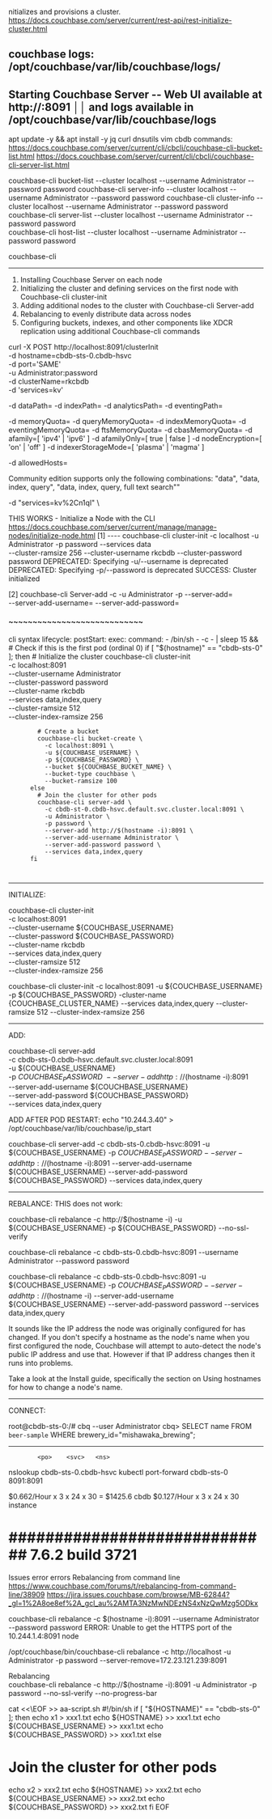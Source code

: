 nitializes and provisions a cluster.
https://docs.couchbase.com/server/current/rest-api/rest-initialize-cluster.html

couchbase logs:
/opt/couchbase/var/lib/couchbase/logs/
----------------------
Starting Couchbase Server -- Web UI available at http://<ip>:8091                                                                                           ││ and logs available in /opt/couchbase/var/lib/couchbase/logs
----------------------
apt update -y && apt install -y jq curl dnsutils vim
cbdb commands:      https://docs.couchbase.com/server/current/cli/cbcli/couchbase-cli-bucket-list.html
                    https://docs.couchbase.com/server/current/cli/cbcli/couchbase-cli-server-list.html

couchbase-cli bucket-list --cluster localhost --username Administrator --password password
couchbase-cli server-info --cluster localhost --username Administrator --password password
couchbase-cli cluster-info --cluster localhost --username Administrator --password password
couchbase-cli server-list --cluster localhost --username Administrator --password password  
couchbase-cli host-list --cluster localhost --username Administrator --password password  

couchbase-cli   <to see all commands>

-----------------------------------------------------------
1. Installing Couchbase Server on each node
2. Initializing the cluster and defining services on the first node with Couchbase-cli cluster-init
3. Adding additional nodes to the cluster with Couchbase-cli Server-add
4. Rebalancing to evenly distribute data across nodes
5. Configuring buckets, indexes, and other components like XDCR replication using additional Couchbase-cli commands

curl -X POST http://localhost:8091/clusterInit \
  -d hostname=cbdb-sts-0.cbdb-hsvc \
  -d port='SAME' \
  -u Administrator:password \
  -d clusterName=rkcbdb \
  -d 'services=kv'

  -d dataPath=<data-path>
  -d indexPath=<index-path>
  -d analyticsPath=<analytics-path>
  -d eventingPath=<eventing-path>

  -d memoryQuota=<integer>
  -d queryMemoryQuota=<integer>
  -d indexMemoryQuota=<integer>
  -d eventingMemoryQuota=<integer>
  -d ftsMemoryQuota=<integer>
  -d cbasMemoryQuota=<integer>
  -d afamily=[ 'ipv4' | 'ipv6' ]
  -d afamilyOnly=[ true | false ]
  -d nodeEncryption=[ 'on' | 'off' ]
  -d indexerStorageMode=[ 'plasma' | 'magma' ]

  -d allowedHosts=<list-of-naming-conventions>

  Community edition supports only the following combinations:
   \"data\", \"data, index, query\", \"data, index, query, full text search\""

   -d "services=kv%2Cn1ql" \

THIS WORKS - Initialize a Node with the CLI https://docs.couchbase.com/server/current/manage/manage-nodes/initialize-node.html
[1] ----
   couchbase-cli cluster-init -c localhost -u Administrator -p password --services data \
   --cluster-ramsize 256 --cluster-username rkcbdb --cluster-password password
DEPRECATED: Specifying -u/--username is deprecated
DEPRECATED: Specifying -p/--password is deprecated
SUCCESS: Cluster initialized

[2]
couchbase-cli Server-add -c <ip> -u Administrator -p <password> --server-add=<node-ip> \
 --server-add-username=<username> --server-add-password=<password>


 #### ~~~~~~~~~~~~~~~~~~~~~~~~~~~~

 cli syntax
 lifecycle:
  postStart:
    exec:
      command:
        - /bin/sh
        - -c
        - |
		  sleep 15 && \
		  # Check if this is the first pod (ordinal 0)
          if [ "$(hostname)" == "cbdb-sts-0" ]; then
            # Initialize the cluster
			couchbase-cli cluster-init \
			  -c localhost:8091 \
			  --cluster-username Administrator \
			  --cluster-password password \
			  --cluster-name rkcbdb \
			  --services data,index,query \
			  --cluster-ramsize 512 \
			  --cluster-index-ramsize 256

            # Create a bucket
            couchbase-cli bucket-create \
              -c localhost:8091 \
              -u ${COUCHBASE_USERNAME} \
              -p ${COUCHBASE_PASSWORD} \
              --bucket ${COUCHBASE_BUCKET_NAME} \
              --bucket-type couchbase \
              --bucket-ramsize 100
          else
            # Join the cluster for other pods
			couchbase-cli server-add \
			  -c cbdb-st-0.cbdb-hsvc.default.svc.cluster.local:8091 \
			  -u Administrator \
			  -p password \
			  --server-add http://$(hostname -i):8091 \
			  --server-add-username Administrator \
			  --server-add-password password \
			  --services data,index,query
          fi


# ##############################################################


_____________________________________________________________
INITIALIZE:

couchbase-cli cluster-init \
  -c localhost:8091 \
  --cluster-username ${COUCHBASE_USERNAME} \
  --cluster-password ${COUCHBASE_PASSWORD} \
  --cluster-name rkcbdb \
  --services data,index,query \
  --cluster-ramsize 512 \
  --cluster-index-ramsize 256

couchbase-cli cluster-init -c localhost:8091 -u ${COUCHBASE_USERNAME} -p ${COUCHBASE_PASSWORD} -cluster-name {COUCHBASE_CLUSTER_NAME} --services data,index,query --cluster-ramsize 512 --cluster-index-ramsize 256
_____________________________________________________________
ADD:

couchbase-cli server-add \
  -c cbdb-sts-0.cbdb-hsvc.default.svc.cluster.local:8091 \
  -u ${COUCHBASE_USERNAME} \
  -p ${COUCHBASE_PASSWORD} \
  --server-add http://$(hostname -i):8091 \
  --server-add-username ${COUCHBASE_USERNAME} \
  --server-add-password ${COUCHBASE_PASSWORD} \
  --services data,index,query

ADD AFTER POD RESTART:
	  <new pod ip>
echo "10.244.3.40" > /opt/couchbase/var/lib/couchbase/ip_start

couchbase-cli server-add -c cbdb-sts-0.cbdb-hsvc:8091 -u ${COUCHBASE_USERNAME} -p ${COUCHBASE_PASSWORD} --server-add http://$(hostname -i):8091 --server-add-username ${COUCHBASE_USERNAME} --server-add-password ${COUCHBASE_PASSWORD} --services data,index,query



_____________________________________________________________
REBALANCE:					THIS does not work:

couchbase-cli rebalance -c http://$(hostname -i) -u ${COUCHBASE_USERNAME}   -p ${COUCHBASE_PASSWORD} --no-ssl-verify

couchbase-cli rebalance -c cbdb-sts-0.cbdb-hsvc:8091 --username Administrator --password password

couchbase-cli rebalance -c cbdb-sts-0.cbdb-hsvc:8091 -u ${COUCHBASE_USERNAME} -p ${COUCHBASE_PASSWORD} --server-add  http://$(hostname -i) --server-add-username ${COUCHBASE_USERNAME} --server-add-password password --services data,index,query




It sounds like the IP address the node was originally configured for has changed. If you don't specify a hostname as the node's name when you first configured the node, Couchbase will attempt to auto-detect the node's public IP address and use that. However if that IP address changes then it runs into problems.

Take a look at the Install guide, specifically the section on Using hostnames for how to change a node's name.

 
_____________________________________________________________
CONNECT:

root@cbdb-sts-0:/# cbq --user Administrator
cbq> SELECT name FROM `beer-sample` WHERE brewery_id="mishawaka_brewing";
_____________________________________________________________
  
 			<po>	<svc>	<ns>
nslookup cbdb-sts-0.cbdb-hsvc
kubectl port-forward cbdb-sts-0 8091:8091 



$0.662/Hour   x 3 x 24 x 30 = $1425.6	cbdb
$0.127/Hour	  x 3 x 24 x 30				instance
# ############################# 7.6.2 build 3721
Issues error errors
Rebalancing from command line
https://www.couchbase.com/forums/t/rebalancing-from-command-line/38909
https://jira.issues.couchbase.com/browse/MB-62844?_gl=1%2A8oe8ef%2A_gcl_au%2AMTA3NzMwNDEzNS4xNzQwMzg5ODkx

couchbase-cli rebalance -c $(hostname -i):8091 --username Administrator --password password
ERROR: Unable to get the HTTPS port of the 10.244.1.4:8091 node

/opt/couchbase/bin/couchbase-cli rebalance -c http://localhost -u Administrator -p password --server-remove=172.23.121.239:8091

Rebalancing        
couchbase-cli rebalance -c http://$(hostname -i):8091 -u Administrator -p password --no-ssl-verify --no-progress-bar





cat <<\EOF >> aa-script.sh
#!/bin/sh
if [ "${HOSTNAME}" == "cbdb-sts-0" ]; then
echo x1 > xxx1.txt
echo ${HOSTNAME} >> xxx1.txt
echo ${COUCHBASE_USERNAME} >> xxx1.txt
echo ${COUCHBASE_PASSWORD} >> xxx1.txt
else
  # Join the cluster for other pods
echo x2 > xxx2.txt
echo ${HOSTNAME} >> xxx2.txt
echo ${COUCHBASE_USERNAME} >> xxx2.txt
echo ${COUCHBASE_PASSWORD} >> xxx2.txt
fi
EOF

